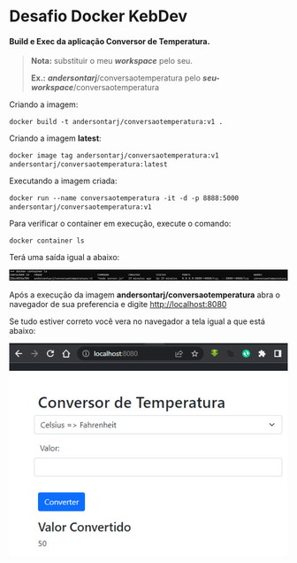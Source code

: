 # Desafio Docker KebDev

#### Build e Exec da aplicação Conversor de Temperatura.

> **Nota:** substituir o meu ***workspace*** pelo seu.
>
> **Ex.:** ***andersontarj***/conversaotemperatura pelo ***seu-workspace***/conversaotemperatura

Criando a imagem:

```
docker build -t andersontarj/conversaotemperatura:v1 .
```

Criando a imagem **latest**:

```
docker image tag andersontarj/conversaotemperatura:v1 andersontarj/conversaotemperatura:latest	
```

Executando a imagem criada:

```
docker run --name conversaotemperatura -it -d -p 8888:5000 andersontarj/conversaotemperatura:v1
```

Para verificar o container em execução, execute o comando:

```
docker container ls
```

Terá uma saída igual a abaixo:

![Diagrama](./imgs/contlist.png)

Após a execução da imagem **andersontarj/conversaotemperatura** abra o navegador de sua preferencia e digite <http://localhost:8080>

Se tudo estiver correto você vera no navegador a tela igual a que está abaixo:

![Diagrama](./imgs/convtemp.png)
